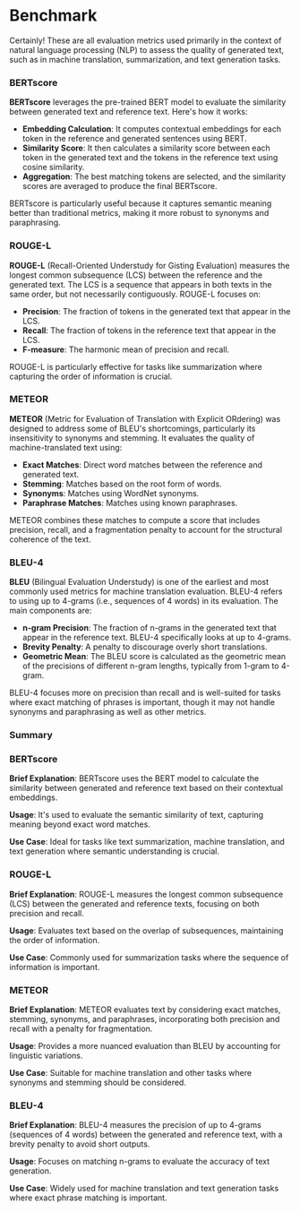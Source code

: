 # Benchmark

Certainly! These are all evaluation metrics used primarily in the context of natural language processing (NLP) to assess the quality of generated text, such as in machine translation, summarization, and text generation tasks.

### BERTscore

**BERTscore** leverages the pre-trained BERT model to evaluate the similarity between generated text and reference text. Here's how it works:

- **Embedding Calculation**: It computes contextual embeddings for each token in the reference and generated sentences using BERT.
- **Similarity Score**: It then calculates a similarity score between each token in the generated text and the tokens in the reference text using cosine similarity.
- **Aggregation**: The best matching tokens are selected, and the similarity scores are averaged to produce the final BERTscore.

BERTscore is particularly useful because it captures semantic meaning better than traditional metrics, making it more robust to synonyms and paraphrasing.

### ROUGE-L

**ROUGE-L** (Recall-Oriented Understudy for Gisting Evaluation) measures the longest common subsequence (LCS) between the reference and the generated text. The LCS is a sequence that appears in both texts in the same order, but not necessarily contiguously. ROUGE-L focuses on:

- **Precision**: The fraction of tokens in the generated text that appear in the LCS.
- **Recall**: The fraction of tokens in the reference text that appear in the LCS.
- **F-measure**: The harmonic mean of precision and recall.

ROUGE-L is particularly effective for tasks like summarization where capturing the order of information is crucial.

### METEOR

**METEOR** (Metric for Evaluation of Translation with Explicit ORdering) was designed to address some of BLEU's shortcomings, particularly its insensitivity to synonyms and stemming. It evaluates the quality of machine-translated text using:

- **Exact Matches**: Direct word matches between the reference and generated text.
- **Stemming**: Matches based on the root form of words.
- **Synonyms**: Matches using WordNet synonyms.
- **Paraphrase Matches**: Matches using known paraphrases.

METEOR combines these matches to compute a score that includes precision, recall, and a fragmentation penalty to account for the structural coherence of the text.

### BLEU-4

**BLEU** (Bilingual Evaluation Understudy) is one of the earliest and most commonly used metrics for machine translation evaluation. BLEU-4 refers to using up to 4-grams (i.e., sequences of 4 words) in its evaluation. The main components are:

- **n-gram Precision**: The fraction of n-grams in the generated text that appear in the reference text. BLEU-4 specifically looks at up to 4-grams.
- **Brevity Penalty**: A penalty to discourage overly short translations.
- **Geometric Mean**: The BLEU score is calculated as the geometric mean of the precisions of different n-gram lengths, typically from 1-gram to 4-gram.

BLEU-4 focuses more on precision than recall and is well-suited for tasks where exact matching of phrases is important, though it may not handle synonyms and paraphrasing as well as other metrics.

### Summary

### BERTscore

**Brief Explanation**: BERTscore uses the BERT model to calculate the similarity between generated and reference text based on their contextual embeddings.

**Usage**: It's used to evaluate the semantic similarity of text, capturing meaning beyond exact word matches.

**Use Case**: Ideal for tasks like text summarization, machine translation, and text generation where semantic understanding is crucial.

### ROUGE-L

**Brief Explanation**: ROUGE-L measures the longest common subsequence (LCS) between the generated and reference texts, focusing on both precision and recall.

**Usage**: Evaluates text based on the overlap of subsequences, maintaining the order of information.

**Use Case**: Commonly used for summarization tasks where the sequence of information is important.

### METEOR

**Brief Explanation**: METEOR evaluates text by considering exact matches, stemming, synonyms, and paraphrases, incorporating both precision and recall with a penalty for fragmentation.

**Usage**: Provides a more nuanced evaluation than BLEU by accounting for linguistic variations.

**Use Case**: Suitable for machine translation and other tasks where synonyms and stemming should be considered.

### BLEU-4

**Brief Explanation**: BLEU-4 measures the precision of up to 4-grams (sequences of 4 words) between the generated and reference text, with a brevity penalty to avoid short outputs.

**Usage**: Focuses on matching n-grams to evaluate the accuracy of text generation.

**Use Case**: Widely used for machine translation and text generation tasks where exact phrase matching is important.